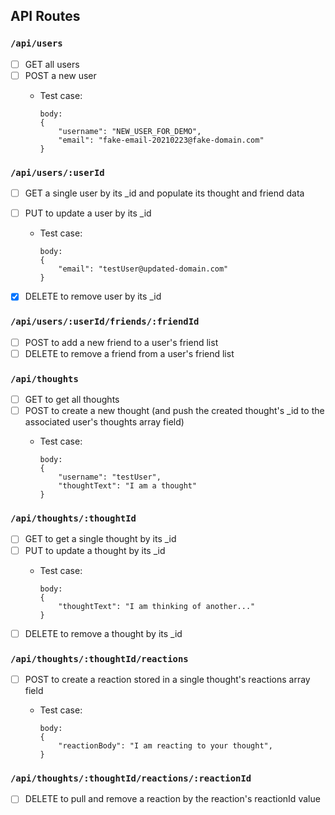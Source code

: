 ﻿API Routes
--

### `/api/users`

- [ ] GET all users
- [ ] POST a new user
    - Test case:

        ```
        body: 
        {
            "username": "NEW_USER_FOR_DEMO",
            "email": "fake-email-20210223@fake-domain.com"
        }
        ```


### `/api/users/:userId`

- [ ] GET a single user by its \_id and populate its thought and friend data
- [ ] PUT to update a user by its \_id
    - Test case:

        ```
        body: 
        {
            "email": "testUser@updated-domain.com"
        }
        ```

- [x] DELETE to remove user by its \_id

### `/api/users/:userId/friends/:friendId`

- [ ] POST to add a new friend to a user's friend list
- [ ] DELETE to remove a friend from a user's friend list

### `/api/thoughts`

- [ ] GET to get all thoughts
- [ ] POST to create a new thought (and push the created thought's \_id to the associated user's thoughts array field)
    - Test case:

        ```
        body: 
        {
            "username": "testUser",
            "thoughtText": "I am a thought"
        }
        ```

### `/api/thoughts/:thoughtId`
- [ ] GET to get a single thought by its \_id
- [ ] PUT to update a thought by its \_id
    - Test case:

        ```
        body: 
        {
            "thoughtText": "I am thinking of another..."
        }
- [ ] DELETE to remove a thought by its \_id

### `/api/thoughts/:thoughtId/reactions`

- [ ] POST to create a reaction stored in a single thought's reactions array field
    - Test case:

        ```
        body: 
        {
            "reactionBody": "I am reacting to your thought",
        }

### `/api/thoughts/:thoughtId/reactions/:reactionId`
- [ ] DELETE to pull and remove a reaction by the reaction's reactionId value